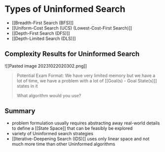 # Types of Uninformed Search
- [[Breadth-First Search (BFS)]]
- [[Uniform-Cost Search (UCS) (Lowest-Cost-First Search)]]
- [[Depth-First Search (DFS)]]
- [[Depth-Limited Search (DLS)]]

## Complexity Results for Uninformed Search

![[Pasted image 20231022020302.png]]

> Potential Exam Format:
> We have very limited memory but we have a lot of time, we have a problem with a lot of [[Goal(s) - Goal State(s)]] states in it 
> 
> What algorithm would you use?
## Summary
- problem formulation usually requires abstracting away real-world details to define a [[State Space]] that can be feasibly be explored
- variety of Uninformed search strategies
- [[Iterative-Deepening Search (IDS)]] uses only linear space and not much more time than other Uninformed algorithms
